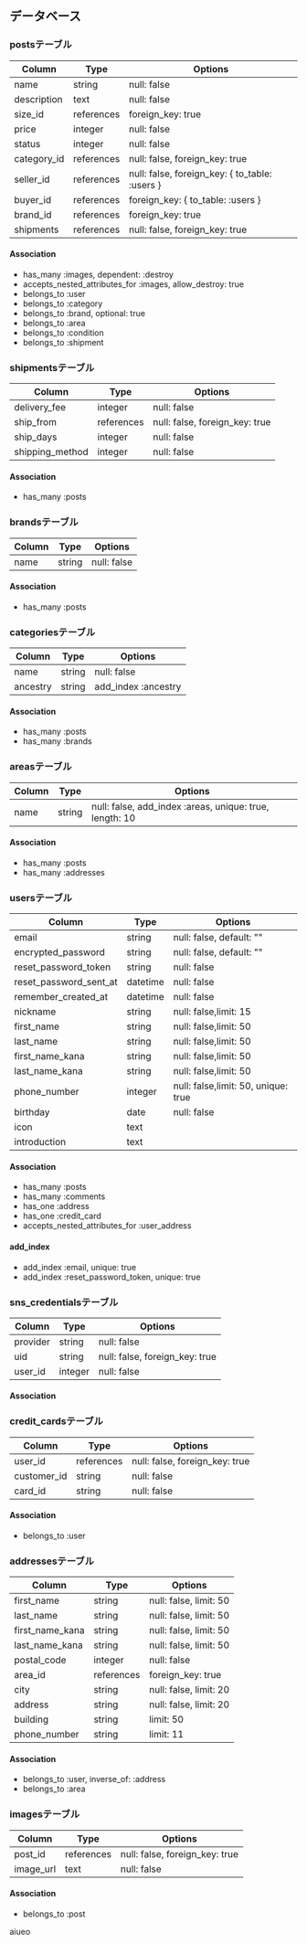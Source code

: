 ## データベース

### postsテーブル

|Column|Type|Options|
|------|----|-------|
|name|string|null: false|
|description|text|null: false|
|size_id|references|foreign_key: true|
|price|integer|null: false|
|status|integer|null: false|
|category_id|references|null: false, foreign_key: true|
|seller_id|references|null: false, foreign_key: { to_table: :users }|
|buyer_id|references|foreign_key: { to_table: :users }|
|brand_id|references|foreign_key: true|
|shipments|references|null: false, foreign_key: true|

#### Association
- has_many :images, dependent: :destroy
- accepts_nested_attributes_for :images, allow_destroy: true
- belongs_to :user
- belongs_to :category
- belongs_to :brand, optional: true
- belongs_to :area
- belongs_to :condition
- belongs_to :shipment

### shipmentsテーブル

|Column|Type|Options|
|------|----|-------|
|delivery_fee|integer|null: false|
|ship_from|references|null: false, foreign_key: true|
|ship_days|integer|null: false|
|shipping_method|integer|null: false|

#### Association
- has_many :posts

### brandsテーブル

|Column|Type|Options|
|------|----|-------|
|name|string|null: false|

#### Association
- has_many :posts

### categoriesテーブル

|Column|Type|Options|
|------|----|-------|
|name|string|null: false|
|ancestry|string|add_index :ancestry|

#### Association
- has_many :posts
- has_many :brands

### areasテーブル

|Column|Type|Options|
|------|----|-------|
|name|string|null: false, add_index :areas, unique: true, length: 10|

#### Association
- has_many :posts
- has_many :addresses

### usersテーブル

|Column|Type|Options|
|------|----|-------|
|email|string|null: false, default: ""|
|encrypted_password|string|null: false, default: ""|
|reset_password_token|string|null: false|
|reset_password_sent_at|datetime|null: false|
|remember_created_at|datetime|null: false|
|nickname|string|null: false,limit: 15|
|first_name|string|null: false,limit: 50|
|last_name|string|null: false,limit: 50|
|first_name_kana|string|null: false,limit: 50|
|last_name_kana|string|null: false,limit: 50|
|phone_number|integer|null: false,limit: 50, unique: true|
|birthday|date|null: false|
|icon|text||
|introduction|text||


#### Association
- has_many :posts
- has_many :comments
- has_one :address
- has_one :credit_card
- accepts_nested_attributes_for :user_address


#### add_index
- add_index :email, unique: true
- add_index :reset_password_token, unique: true

### sns_credentialsテーブル

|Column|Type|Options|
|------|----|-------|
|provider|string|null: false|
|uid|string|null: false, foreign_key: true|
|user_id|integer|null: false|

#### Association


### credit_cardsテーブル

|Column|Type|Options|
|------|----|-------|
|user_id|references|null: false, foreign_key: true|
|customer_id|string|null: false|
|card_id|string|null: false|

#### Association
- belongs_to :user

### addressesテーブル

|Column|Type|Options|
|------|----|-------|
|first_name|string|null: false, limit: 50|
|last_name|string|null: false, limit: 50|
|first_name_kana|string|null: false, limit: 50|
|last_name_kana|string|null: false, limit: 50|
|postal_code|integer|null: false|
|area_id|references|foreign_key: true|
|city|string|null: false, limit: 20|
|address|string|null: false, limit: 20|
|building|string|limit: 50|
|phone_number|string|limit: 11|

#### Association
- belongs_to :user, inverse_of: :address
- belongs_to :area


### imagesテーブル

|Column|Type|Options|
|------|----|-------|
|post_id|references|null: false, foreign_key: true|
|image_url|text|null: false|

#### Association
- belongs_to :post

aiueo